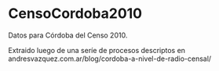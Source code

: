 CensoCordoba2010
================

Datos para Córdoba del Censo 2010.

Extraido luego de una seríe de procesos descriptos en andresvazquez.com.ar/blog/cordoba-a-nivel-de-radio-censal/
